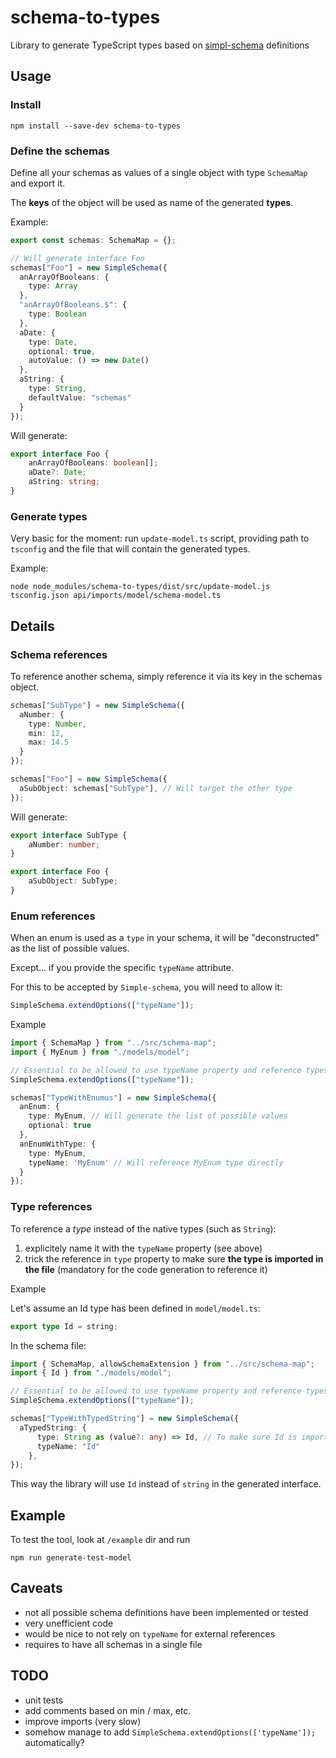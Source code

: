 # schema-to-types
Library to generate TypeScript types based on [simpl-schema](https://github.com/aldeed/simpl-schema) definitions

## Usage

### Install
```shell script
npm install --save-dev schema-to-types
```

### Define the schemas

Define all your schemas as values of a single object with type `SchemaMap` and export it.

The **keys** of the object will be used as name of the generated **types**.

Example:

```typescript
export const schemas: SchemaMap = {};

// Will generate interface Foo
schemas["Foo"] = new SimpleSchema({
  anArrayOfBooleans: {
    type: Array
  },
  "anArrayOfBooleans.$": {
    type: Boolean
  },
  aDate: {
    type: Date,
    optional: true,
    autoValue: () => new Date()
  },
  aString: {
    type: String,
    defaultValue: "schemas"
  }
});
```

Will generate:

```typescript
export interface Foo {
    anArrayOfBooleans: boolean[];
    aDate?: Date;
    aString: string;
}
```

### Generate types
Very basic for the moment: run `update-model.ts` script,
providing path to `tsconfig` and the file that will contain the generated types.

Example:

```shell script
node node_modules/schema-to-types/dist/src/update-model.js tsconfig.json api/imports/model/schema-model.ts
```

## Details

### Schema references

To reference another schema, simply reference it via its key in the schemas object.

```typescript
schemas["SubType"] = new SimpleSchema({
  aNumber: {
    type: Number,
    min: 12,
    max: 14.5
  }
});

schemas["Foo"] = new SimpleSchema({
  aSubObject: schemas["SubType"], // Will target the other type
});
```

Will generate:

```typescript
export interface SubType {
    aNumber: number;
}

export interface Foo {
    aSubObject: SubType;
}
```


### Enum references

When an enum is used as a `type` in your schema, it will be "deconstructed" as the list of possible values.

Except... if you provide the specific `typeName` attribute.

For this to be accepted by `Simple-schema`, you will need to allow it:

```typescript
SimpleSchema.extendOptions(["typeName"]);
```

Example

```typescript
import { SchemaMap } from "../src/schema-map";
import { MyEnum } from "./models/model";

// Essential to be allowed to use typeName property and reference types explicitly
SimpleSchema.extendOptions(["typeName"]);

schemas["TypeWithEnumus"] = new SimpleSchema({
  anEnum: {
    type: MyEnum, // Will generate the list of possible values
    optional: true
  },
  anEnumWithType: {
    type: MyEnum,
    typeName: 'MyEnum' // Will reference MyEnum type directly
  }
});
```

### Type references

To reference a *type* instead of the native types (such as `String`):

1. explicitely name it with the `typeName` property (see above)
2. trick the reference in `type` property to make sure **the type is imported in the file** (mandatory for the code generation to reference it)

Example

Let's assume an Id type has been defined in `model/model.ts`:

````typescript
export type Id = string;
````

In the schema file:

```typescript
import { SchemaMap, allowSchemaExtension } from "../src/schema-map";
import { Id } from "./models/model";

// Essential to be allowed to use typeName property and reference types explicitly
SimpleSchema.extendOptions(["typeName"]);

schemas["TypeWithTypedString"] = new SimpleSchema({
  aTypedString: {
      type: String as (value?: any) => Id, // To make sure Id is imported
      typeName: "Id"
    },
});
```

This way the library will use `Id` instead of `string` in the generated interface.

## Example
To test the tool, look at `/example` dir and run

```shell script
npm run generate-test-model
```

## Caveats

- not all possible schema definitions have been implemented or tested
- very unefficient code
- would be nice to not rely on `typeName` for external references
- requires to have all schemas in a single file

## TODO

- unit tests
- add comments based on min / max, etc.
- improve imports (very slow)
- somehow manage to add `SimpleSchema.extendOptions(['typeName']);` automatically?
